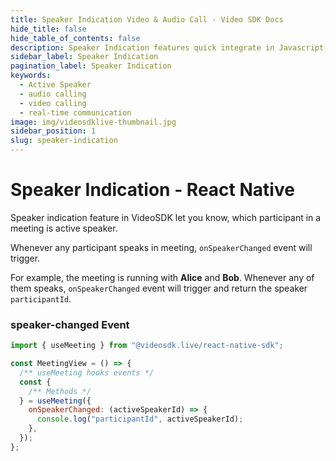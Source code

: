 ```yaml
---
title: Speaker Indication Video & Audio Call - Video SDK Docs
hide_title: false
hide_table_of_contents: false
description: Speaker Indication features quick integrate in Javascript, React JS, Android, IOS, React Native, Flutter with Video SDK to add live video & audio conferencing to your applications.
sidebar_label: Speaker Indication
pagination_label: Speaker Indication
keywords:
  - Active Speaker
  - audio calling
  - video calling
  - real-time communication
image: img/videosdklive-thumbnail.jpg
sidebar_position: 1
slug: speaker-indication
---
```


# Speaker Indication - React Native

Speaker indication feature in VideoSDK let you know, which participant in a meeting is active speaker.

Whenever any participant speaks in meeting, `onSpeakerChanged` event will trigger.

For example, the meeting is running with **Alice** and **Bob**. Whenever any of them speaks, `onSpeakerChanged` event will trigger and return the speaker `participantId`.

### speaker-changed Event

```js
import { useMeeting } from "@videosdk.live/react-native-sdk";

const MeetingView = () => {
  /** useMeeting hooks events */
  const {
    /** Methods */
  } = useMeeting({
    onSpeakerChanged: (activeSpeakerId) => {
      console.log("participantId", activeSpeakerId);
    },
  });
};
```
